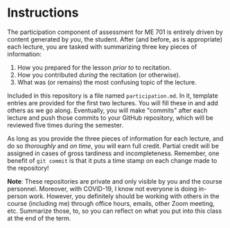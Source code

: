 # Instructions

The participation component of assessment for ME 701 is entirely driven by
content generated by *you*, the student.  After (and before, as is 
appropriate) each lecture, you are tasked with summarizing three key pieces
of information:

  1. How you prepared for the lesson *prior to* to recitation.
  2. How you contributed *during* the recitation (or otherwise).
  3. What was (or remains) the most confusing topic of the lecture.

Included in this repository is a file named `participation.md`.  In it, 
template entries are provided for the first two lectures.  You will fill
these in and add others as we go along.  Eventually, you will make 
"commits" after each lecture and push those commits to your GitHub
repository, which will be reviewed five times during the semester.

As long as you provide the three pieces of information for each lecture,
and do so *thoroughly* and *on time*, you will earn full credit.  Partial
credit will be assigned in cases of gross tardiness and incompleteness.
Remember, one benefit of `git commit` is that it puts a time stamp on each
change made to the repository!

**Note**:  These repositories are private and only visible by you and the 
course personnel.  Moreover, with COVID-19, I know not everyone is doing 
in-person work.  However, you definitely should be working with others in 
the course (including me) through office hours, emails, other Zoom meeting,
etc.  Summarize those, to, so you can reflect on what you put into this
class at the end of the term.
